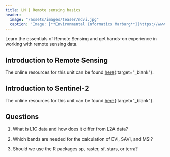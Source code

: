 ```yaml
---
title: LM | Remote sensing basics
header:
  image: "/assets/images/teaser/ndvi.jpg"
  caption: 'Image: [**Environmental Informatics Marburg**](https://www.uni-marburg.de/en/fb19/disciplines/physisch/environmentalinformatics){:target="_blank"}'
---
```


Learn the essentials of Remote Sensing and get hands-on experience in working with remote sensing data.
<!--more-->


## Introduction to Remote Sensing 
The online resources for this unit can be found [here](https://geomoer.github.io/geoAI//unit02/unit02-00_overview.html){:target="_blank"}.

## Introduction to Sentinel-2
The online resources for this unit can be found [here](https://geomoer.github.io/moer-bsc-project-seminar-remote-sensing//unit04/unit04-05_sentinel.html){:target="_blank"}.


## Questions

1) What is L1C data and how does it differ from L2A data?

2) Which bands are needed for the calculation of EVI, SAVI, and MSI?

3) Should we use the R packages sp, raster, sf, stars, or terra? 
  
